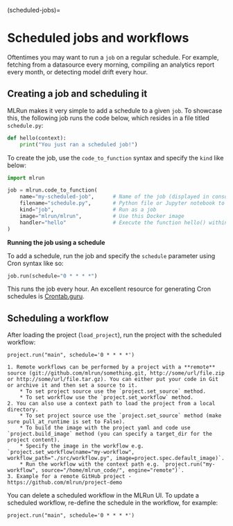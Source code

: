 (scheduled-jobs)=
# Scheduled jobs and workflows

Oftentimes you may want to run a `job` on a regular schedule. For example, fetching from a datasource every morning, compiling an analytics report every month, or detecting model drift every hour.

## Creating a job and scheduling it

MLRun makes it very simple to add a schedule to a given `job`. To showcase this, the following job runs the code below, which resides in a file titled `schedule.py`:

```python
def hello(context):
    print("You just ran a scheduled job!")
```

To create the job, use the `code_to_function` syntax and specify the `kind` like below:

```python
import mlrun

job = mlrun.code_to_function(
    name="my-scheduled-job",      # Name of the job (displayed in console and UI)
    filename="schedule.py",       # Python file or Jupyter notebook to run
    kind="job",                   # Run as a job
    image="mlrun/mlrun",          # Use this Docker image
    handler="hello"               # Execute the function hello() within code.py
)
```

**Running the job using a schedule**

To add a schedule, run the job and specify the `schedule` parameter using Cron syntax like so:

```python
job.run(schedule="0 * * * *")
```

This runs the job every hour. An excellent resource for generating Cron schedules is [Crontab.guru](https://crontab.guru/).

## Scheduling a workflow

After loading the project (`load_project`), run the project with the scheduled workflow:

```
project.run("main", schedule='0 * * * *')
```

```{admonition} Note
1. Remote workflows can be performed by a project with a **remote** source (git://github.com/mlrun/something.git, http://some/url/file.zip or http://some/url/file.tar.gz). You can either put your code in Git or archive it and then set a source to it.
    * To set project source use the `project.set_source` method.
    * To set workflow use the `project.set_workflow` method.
2. You can also use a context path to load the project from a local directory.
    * To set project source use the `project.set_source` method (make sure pull_at_runtime is set to False).
    * To build the image with the project yaml and code use `project.build_image` method (you can specify a target_dir for the project content).
    * Specify the image in the workflow e.g. `project.set_workflow(name="my-workflow", workflow_path="./src/workflow.py", image=project.spec.default_image)`.
    * Run the workflow with the context path e.g. `project.run("my-workflow", source="/home/mlrun_code/", engine="remote")`.
3. Example for a remote GitHub project - https://github.com/mlrun/project-demo
```

You can delete a scheduled workflow in the MLRun UI. To update a scheduled workflow, re-define the schedule in the workflow, for example:

```
project.run("main", schedule='0 * * * *')
```